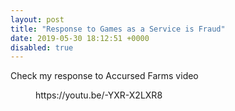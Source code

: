 ```yaml
---
layout: post
title: "Response to Games as a Service is Fraud"
date: 2019-05-30 18:12:51 +0000
disabled: true
---
```

<!-- wp:paragraph -->
<p>Check my response to Accursed Farms video</p>
<!-- /wp:paragraph -->

<!-- wp:core-embed/youtube {"url":"https://youtu.be/-YXR-X2LXR8","type":"video","providerNameSlug":"youtube","className":"wp-embed-aspect-16-9 wp-has-aspect-ratio"} -->
<figure class="wp-block-embed-youtube wp-block-embed is-type-video is-provider-youtube wp-embed-aspect-16-9 wp-has-aspect-ratio"><div class="wp-block-embed__wrapper">
https://youtu.be/-YXR-X2LXR8
</div></figure>
<!-- /wp:core-embed/youtube -->
